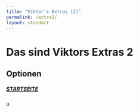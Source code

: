 ```yaml
---
title: "Viktor's Extras (2)"
permalink: /extra2/
layout: standart
---
```


# Das sind Viktors Extras 2
## Optionen
##### [STARTSEITE](/extra2)
u
